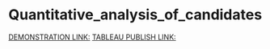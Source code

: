 # Quantitative_analysis_of_candidates

[DEMONSTRATION LINK:](https://drive.google.com/file/d/10iIwFA-ccOGR9a1Tezt5-iuZlHzM3lY5/view?usp=sharing)
[TABLEAU PUBLISH LINK:](https://public.tableau.com/app/profile/vaisali.g/vizzes)
